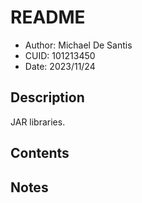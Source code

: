 # README
* Author: Michael De Santis
* CUID: 101213450
* Date: 2023/11/24

## Description
JAR libraries.

## Contents

## Notes

